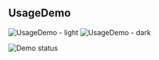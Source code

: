 ## UsageDemo

<!--Remove one image if your site handles dark-mode automatically-->
![UsageDemo - light](/.dg/svg/usagedemo-light.svg#gh-light-mode-only)
![UsageDemo - dark](/.dg/svg/usagedemo-dark.svg#gh-dark-mode-only)

<!-- Self-testing badge (remove if not using CI yet) -->
![Demo status](https://github.com/OWNER/REPO/actions/workflows/validate-dg.yml/badge.svg)
